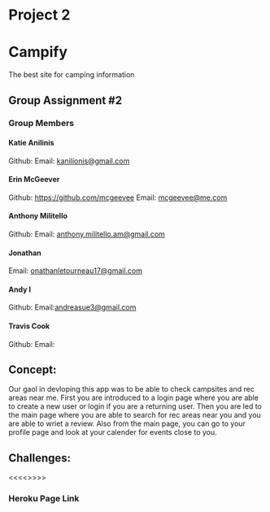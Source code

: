 # Project 2
# Campify
The best site for camping information

## Group Assignment #2
### Group Members 
#### Katie Anilinis
Github: 
Email: kanilionis@gmail.com
#### Erin McGeever
Github: https://github.com/mcgeevee
Email: mcgeevee@me.com
#### Anthony Militello
Github: 
Email: anthony.militello.am@gmail.com
#### Jonathan
Email: onathanletourneau17@gmail.com
#### Andy I
Github: 
Email:andreasue3@gmail.com
#### Travis Cook
Github:
Email:

## Concept:
Our gaol in devloping this app was to be able to check campsites and rec areas near me. First you are introduced to a login page where you are able to create a new user or login if you are a returning user. Then you are led to    
the main page where you are able to search for rec areas near you and you are able to wriet a review. Also from the main page, you can go to your profile page and look at your calender for events close to you. 

## Challenges:
<<<<<FILL THIS IN LATER>>>>>


### Heroku Page Link
